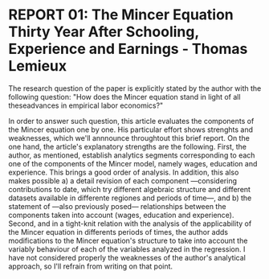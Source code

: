 # REPORT 01: The Mincer Equation Thirty Year After Schooling, Experience and Earnings -  Thomas Lemieux

The research question of the paper is explicitly stated by the author with the following question: "How does the Mincer equation stand in light of all theseadvances in empirical labor economics?"

In order to answer such question, this article evaluates the components of the Mincer equation one by one. His particular effort shows strenghts and weaknesses, which we'll annnounce throughtout this brief report. On the one hand, the article's explanatory strengths are the following. First, the author, as mentioned, establish analytics segments corresponding to each one of the components of the Mincer model, namely wages, education and experience. This brings a good order of analysis. In addition, this also makes possible a) a detail revision of each component —considering contributions to date, which try different algebraic structure and different datasets available in differente regiones and periods of time—, and b) the statement of —also previously posed— relationships between the components taken into account (wages, education and experience). Second, and in a tight-knit relation with the analysis of the applicability of the Mincer equation in differents periods of times, the author adds modifications to the Mincer equation's structure to take into account the variably behaviour of each of the variables analyzed in the regression. I have not considered properly the weaknesses of the author's analytical approach, so I'll refrain from writing on that point.
